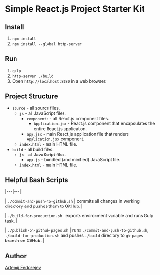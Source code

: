 # Simple React.js Project Starter Kit

## Install

1. `npm install`
2. `npm install --global http-server`

## Run

1. `gulp`
2. `http-server ./build`
3. Open `http://localhost:8080` in a web browser.

## Project Structure

+ `source` - all source files.
  + `js` - all JavaScript files.
    + `components` - all React.js component files.
      + `Application.jsx` - React.js component that encapsulates the entire React.js application.
    + `app.jsx` - main React.js application file that renders `Application.jsx` component.
  + `index.html` - main HTML file.
+ `build` - all build files.
  + `js` - all JavaScript files.
    + `app.js` - bundled (and minified) JavaScript file.
  + `index.html` - main HTML file.

## Helpful Bash Scripts

|---|---|

| `./commit-and-push-to-github.sh` | commits all changes in working directory and pushes them to GitHub. |

| `./build-for-production.sh` | exports environment variable and runs Gulp task. |

| `./publish-on-github-pages.sh` | runs `./commit-and-push-to-github.sh`, `./build-for-production.sh` and pushes `./build` directory to `gh-pages` branch on GitHub. |


## Author

[Artemij Fedosejev](http://artemij.com)
